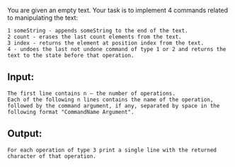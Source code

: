 You are given an empty text. Your task is to implement 4 commands related to manipulating the text:

	1 someString - appends someString to the end of the text.
	2 count - erases the last count elements from the text.
	3 index - returns the element at position index from the text.
	4 - undoes the last not undone command of type 1 or 2 and returns the text to the state before that operation.

## Input: 

	The first line contains n – the number of operations.
	Each of the following n lines contains the name of the operation, followed by the command argument, if any, separated by space in the following format "CommandName Argument".

## Output:

	For each operation of type 3 print a single line with the returned character of that operation.
